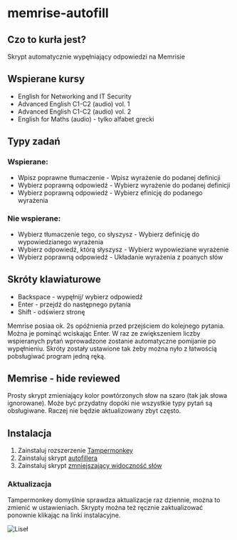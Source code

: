 # memrise-autofill

## Czo to kurła jest?

Skrypt automatycznie wypęłniający odpowiedzi na Memrisie



## Wspierane kursy

- English for Networking and IT Security
- Advanced English C1-C2 (audio) vol. 1
- Advanced English C1-C2 (audio) vol. 2
- English for Maths (audio) - tylko alfabet grecki



## Typy zadań

### Wspierane:

- Wpisz poprawne tłumaczenie - Wpisz wyrażenie do podanej definicji
- Wybierz poprawną odpowiedź - Wybierz wyrażenie do podanej definicji
- Wybierz poprawną odpowiedź - Wybierz efinicję do podanego wyrażenia

### Nie wspierane:

- Wybierz tłumaczenie tego, co słyszysz - Wybierz definicję do wypowiedzianego wyrażenia
- Wybierz odpowiedź, którą słyszysz - Wybierz wypowieziane wyrażenie
- Wybierz poprawną odpowiedź - Układanie wyrażenia z poanych słów



## Skróty klawiaturowe

- Backspace - wypęłnij/ wybierz odpowiedź
- Enter - przejdź do następnego pytania
- Shift - odświerz stronę

Memrise posiaa ok. 2s opóźnienia przed przejściem do kolejnego pytania. Można je pominąć wciskając Enter. W raz ze zwiększeniem liczby wspieranych pytań wprowadzone zostanie automatyczne pomijanie po wypęłnieniu.
Skróty zostały ustawione tak żeby można nyło z łatwością pobsługiwać program jedną ręką.



## Memrise - hide reviewed

Prosty skrypt zmieniający kolor powtórzonych słow na szaro (tak jak słowa ignorowane).
Może być przydatny dopóki nie wszystkie typy pytań są obsługiwane.
Raczej nie będzie aktualizowany zbyt często.



## Instalacja

1. Zainstaluj rozszerzenie [Tampermonkey](https://www.tampermonkey.net/)
2. Zainstaluj skrypt [autofillera](https://github.com/pioleg/memrise-autofill/raw/main/memrise%20-%20autofill.user.js)
3. Zainstaluj skrypt [zmniejszający widoczność słów](https://github.com/pioleg/memrise-autofill/raw/main/memrise%20-%20hide.user.js)



### Aktualizacja

Tampermonkey domyślnie sprawdza aktualizacje raz dziennie, można to zmienić w ustawieniach.
Skrypty można też ręcznie zaktualizować ponownie klikając na linki instalacyjne.



![Liseł](https://c.tenor.com/RW-nPFKPz3AAAAAC/senko-cute.gif "Patrzaj na liseła")
